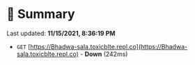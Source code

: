 # 📖 Summary
Last updated: **11/15/2021, 8:36:19 PM**

- `GET` [https://Bhadwa-sala.toxicblte.repl.co](https://Bhadwa-sala.toxicblte.repl.co) - **Down** (242ms)
